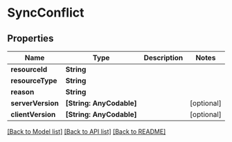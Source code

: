 # SyncConflict

## Properties
Name | Type | Description | Notes
------------ | ------------- | ------------- | -------------
**resourceId** | **String** |  | 
**resourceType** | **String** |  | 
**reason** | **String** |  | 
**serverVersion** | **[String: AnyCodable]** |  | [optional] 
**clientVersion** | **[String: AnyCodable]** |  | [optional] 

[[Back to Model list]](../README.md#documentation-for-models) [[Back to API list]](../README.md#documentation-for-api-endpoints) [[Back to README]](../README.md)


